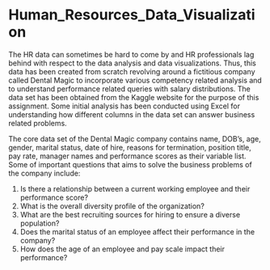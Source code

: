 # Human_Resources_Data_Visualization
The HR data can sometimes be hard to come by and HR professionals lag behind with respect to the data analysis and data visualizations. Thus, this data has been created from scratch revolving around a fictitious company called Dental Magic to incorporate various competency related analysis and to understand performance related queries with salary distributions. The data set has been obtained from the Kaggle website for the purpose of this assignment. Some initial analysis has been conducted using Excel for understanding how different columns in the data set can answer business related problems.

The core data set of the Dental Magic company contains name, DOB’s, age, gender, marital status, date of hire, reasons for termination, position title, pay rate, manager names and performance scores as their variable list. Some of important questions that aims to solve the business problems of the company include:
1.	Is there a relationship between a current working employee and their performance score?
2.	What is the overall diversity profile of the organization?
3.	What are the best recruiting sources for hiring to ensure a diverse population?
4.	Does the marital status of an employee affect their performance in the company?
5.	How does the age of an employee and pay scale impact their performance?
